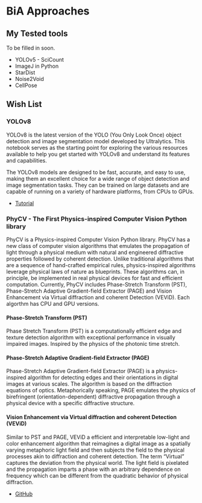 # BiA Approaches

## My Tested tools
To be filled in soon.

 * YOLOv5 - SciCount
 * ImageJ in Python
 * StarDist
 * Noise2Void
 * CellPose
 
## Wish List

### YOLOv8
YOLOv8 is the latest version of the YOLO (You Only Look Once) object detection and image segmentation model developed by Ultralytics. This notebook serves as the starting point for exploring the various resources available to help you get started with YOLOv8 and understand its features and capabilities.

The YOLOv8 models are designed to be fast, accurate, and easy to use, making them an excellent choice for a wide range of object detection and image segmentation tasks. They can be trained on large datasets and are capable of running on a variety of hardware platforms, from CPUs to GPUs.

 * [Tutorial](https://github.com/ultralytics/ultralytics/blob/main/examples/tutorial.ipynb)
 
### PhyCV - The First Physics-inspired Computer Vision Python library

PhyCV is a Physics-inspired Computer Vision Python library. PhyCV has a new class of computer vision algorithms that emulates the propagation of light through a physical medium with natural and engineered diffractive properties followed by coherent detection. Unlike traditional algorithms that are a sequence of hand-crafted empirical rules, physics-inspired algorithms leverage physical laws of nature as blueprints. These algorithms can, in principle, be implemented in real physical devices for fast and efficient computation. Currently, PhyCV includes Phase-Stretch Transform (PST), Phase-Stretch Adaptive Gradient-field Extractor (PAGE) and Vision Enhancement via Virtual diffraction and coherent Detection (VEViD). Each algorthm has CPU and GPU versions.

#### Phase-Stretch Transform (PST)
Phase Stretch Transform (PST) is a computationally efficient edge and texture detection algorithm with exceptional performance in visually impaired images. Inspired by the physics of the photonic time stretch.

#### Phase-Stretch Adaptive Gradient-field Extractor (PAGE)
Phase-Stretch Adaptive Gradient-field Extractor (PAGE) is a physics-inspired algorithm for detecting edges and their orientations in digital images at various scales. The algorithm is based on the diffraction equations of optics. Metaphorically speaking, PAGE emulates the physics of birefringent (orientation-dependent) diffractive propagation through a physical device with a specific diffractive structure.

#### Vision Enhancement via Virtual diffraction and coherent Detection (VEViD)
Similar to PST and PAGE, VEViD a efficient and interpretable low-light and color enhancement algorithm that reimagines a digital image as a spatially varying metaphoric light field and then subjects the field to the physical processes akin to diffraction and coherent detection. The term “Virtual” captures the deviation from the physical world. The light field is pixelated and the propagation imparts a phase with an arbitrary dependence on frequency which can be different from the quadratic behavior of physical diffraction. 

 * [GitHub](https://github.com/JalaliLabUCLA/phycv)